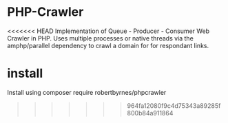 # PHP-Crawler
<<<<<<< HEAD
Implementation of Queue - Producer - Consumer Web Crawler in PHP. Uses multiple processes or native threads via the amphp/parallel dependency to crawl a domain for for respondant links.

# install
Install using composer require robertbyrnes/phpcrawler
>>>>>>> 964fa12080f9c4d75343a89285f800b84a911864
